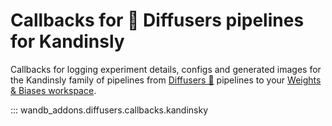 # Callbacks for 🧨 Diffusers pipelines for Kandinsly

Callbacks for logging experiment details, configs and generated images for the Kandinsly family of pipelines from [Diffusers 🧨](https://huggingface.co/docs/diffusers) pipelines to your [Weights & Biases workspace](https://docs.wandb.ai/guides/app/pages/workspaces).

::: wandb_addons.diffusers.callbacks.kandinsky
